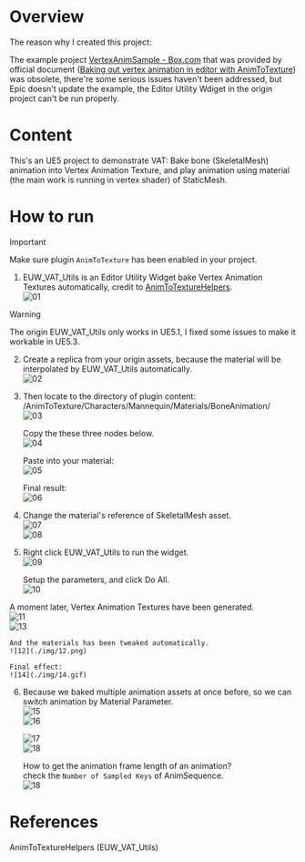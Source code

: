 
# Overview

The reason why I created this project:

The example project [VertexAnimSample - Box.com](https://epicgames.box.com/s/qlzveuyov93p9a00gjbiftim1yy207ew) that was provided by official document ([Baking out vertex animation in editor with AnimToTexture](https://dev.epicgames.com/community/learning/tutorials/daE9/unreal-engine-baking-out-vertex-animation-in-editor-with-animtotexture)) was obsolete, there're some serious issues haven't been addressed, but Epic doesn't update the example, the Editor Utility Wdiget in the origin project can't be run properly.

# Content

This's an UE5 project to demonstrate VAT: Bake bone (SkeletalMesh) animation into Vertex Animation Texture, and play animation using material (the main work is running in vertex shader) of StaticMesh.

# How to run

> [!IMPORTANT]  
> Make sure plugin `AnimToTexture` has been enabled in your project.

1. EUW_VAT_Utils is an Editor Utility Widget bake Vertex Animation Textures automatically, credit to [AnimToTextureHelpers](https://github.com/kromond/AnimToTextureHelpers).  
![01](./img/01.png)
> [!WARNING]  
> The origin EUW_VAT_Utils only works in UE5.1, I fixed some issues to make it workable in UE5.3.

2. Create a replica from your origin assets, because the material will be interpolated by EUW_VAT_Utils automatically.  
![02](./img/02.png)

3. Then locate to the directory of plugin content: /AnimToTexture/Characters/Mannequin/Materials/BoneAnimation/  
![03](./img/03.png)

	Copy the these three nodes below.  
	![04](./img/04.png)

	Paste into your material:  
	![05](./img/05.png)

	Final result:  
	![06](./img/06.png)

4. Change the material's reference of SkeletalMesh asset.  
![07](./img/07.png)  
![08](./img/08.png)

5. Right click EUW_VAT_Utils to run the widget.  
![09](./img/09.png)

	Setup the parameters, and click Do All.  
	![10](./img/10.png)

A moment later, Vertex Animation Textures have been generated.  
![11](./img/11.png)  
![13](./img/13.png)

	And the materials has been tweaked automatically.  
	![12](./img/12.png)  

	Final effect:  
	![14](./img/14.gif)

6. Because we baked multiple animation assets at once before, so we can switch animation by Material Parameter.  
![15](./img/15.png)  
![16](./img/16.gif)

	![17](./img/17.png)  
	![18](./img/18.gif)

	How to get the animation frame length of an animation?  
	check the `Number of Sampled Keys` of AnimSequence.  
	![18](./img/19.png)

# References

AnimToTextureHelpers (EUW_VAT_Utils)  
